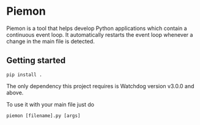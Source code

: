 # Piemon

Piemon is a tool that helps develop Python applications which contain a continuous event loop. 
It automatically restarts the event loop whenever a change in the main file is detected. 

## Getting started 

```
pip install . 
```

The only dependency this project requires is Watchdog version v3.0.0 and above.

To use it with your main file just do 

```
piemon [filename].py [args] 
```
